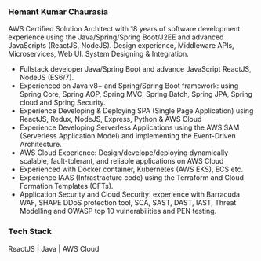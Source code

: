 ### Hemant Kumar Chaurasia
AWS Certified Solution Architect with 18 years of software development experience using the Java/Spring/Spring Boot/J2EE and advanced JavaScripts (ReactJS, NodeJS). Design experience, Middleware APIs, Microservices, Web UI. System Designing & Integration.

- Fullstack developer Java/Spring Boot and advance JavaScript ReactJS, NodeJS (ES6/7).
- Experienced on Java v8+ and Spring/Spring Boot framework: using Spring Core, Spring AOP, Spring MVC, Spring Batch, Spring JPA, Spring cloud and Spring Security.
- Experience Developing & Deploying SPA (Single Page Application) using ReactJS, Redux, NodeJS, Express, Python & AWS Cloud
- Experience Developing Serverless Applications using the AWS SAM (Serverless Application Model) and implementing the Event-Driven Architecture.
- AWS Cloud Experience: Design/develope/deploying dynamically scalable, fault-tolerant, and reliable applications on AWS Cloud
- Experienced with Docker container, Kubernetes (AWS EKS), ECS etc.
- Experience IAAS (Infrastracture code) using the Terraform and Cloud Formation Templates (CFTs).
- Application Security and Cloud Security: experience with Barracuda WAF, SHAPE DDoS protection tool, SCA, SAST, DAST, IAST, Threat Modelling and OWASP top 10 vulnerabilities and PEN testing.

### Tech Stack
ReactJS | Java | AWS Cloud

<!--
Here are some ideas to get you started:

- 🔭 I’m currently working on ...
- 🌱 I’m currently learning ...
- 👯 I’m looking to collaborate on ...
- 🤔 I’m looking for help with ...
- 💬 Ask me about ...
- 📫 How to reach me: ...
- 😄 Pronouns: ...
- ⚡ Fun fact: ...
-->
